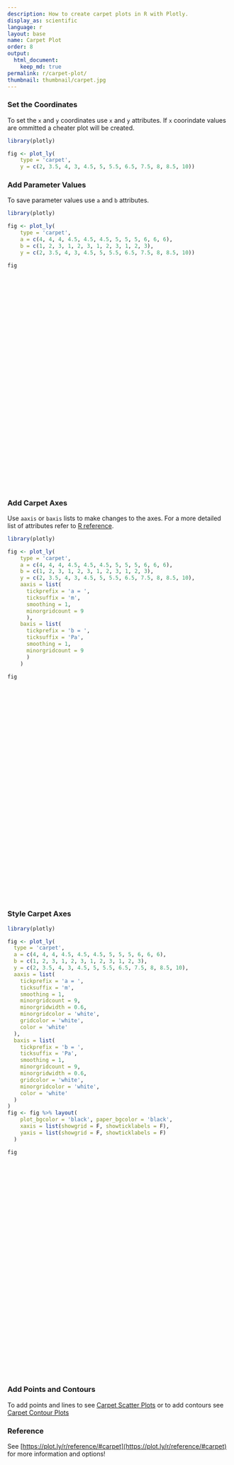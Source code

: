 ```yaml
---
description: How to create carpet plots in R with Plotly.
display_as: scientific
language: r
layout: base
name: Carpet Plot
order: 8
output:
  html_document:
    keep_md: true
permalink: r/carpet-plot/
thumbnail: thumbnail/carpet.jpg
---
```



### Set the Coordinates 

To set the `x` and `y` coordinates use `x` and `y` attributes. If `x` coorindate values are ommitted a cheater plot will be created.


```r
library(plotly)

fig <- plot_ly(
    type = 'carpet',
    y = c(2, 3.5, 4, 3, 4.5, 5, 5.5, 6.5, 7.5, 8, 8.5, 10))
```

### Add Parameter Values

To save parameter values use `a` and `b` attributes.


```r
library(plotly)

fig <- plot_ly(
    type = 'carpet',
    a = c(4, 4, 4, 4.5, 4.5, 4.5, 5, 5, 5, 6, 6, 6),
    b = c(1, 2, 3, 1, 2, 3, 1, 2, 3, 1, 2, 3),
    y = c(2, 3.5, 4, 3, 4.5, 5, 5.5, 6.5, 7.5, 8, 8.5, 10))

fig
```

<div id="htmlwidget-7344b1d14c2eda045b07" style="width:672px;height:480px;" class="plotly html-widget"></div>
<script type="application/json" data-for="htmlwidget-7344b1d14c2eda045b07">{"x":{"visdat":{"37ac41b18da":["function () ","plotlyVisDat"]},"cur_data":"37ac41b18da","attrs":{"37ac41b18da":{"a":[4,4,4,4.5,4.5,4.5,5,5,5,6,6,6],"b":[1,2,3,1,2,3,1,2,3,1,2,3],"y":[2,3.5,4,3,4.5,5,5.5,6.5,7.5,8,8.5,10],"alpha_stroke":1,"sizes":[10,100],"spans":[1,20],"type":"carpet"}},"layout":{"margin":{"b":40,"l":60,"t":25,"r":10},"yaxis":{"domain":[0,1],"automargin":true,"title":[]},"aaxis":{"domain":[0,1],"automargin":true},"baxis":{"domain":[0,1],"automargin":true},"xaxis":{"domain":[0,1],"automargin":true},"hovermode":"closest","showlegend":false},"source":"A","config":{"showSendToCloud":false},"data":[{"a":[4,4,4,4.5,4.5,4.5,5,5,5,6,6,6],"b":[1,2,3,1,2,3,1,2,3,1,2,3],"y":[2,3.5,4,3,4.5,5,5.5,6.5,7.5,8,8.5,10],"type":"carpet","xaxis":"x","yaxis":"y","frame":null}],"highlight":{"on":"plotly_click","persistent":false,"dynamic":false,"selectize":false,"opacityDim":0.2,"selected":{"opacity":1},"debounce":0},"shinyEvents":["plotly_hover","plotly_click","plotly_selected","plotly_relayout","plotly_brushed","plotly_brushing","plotly_clickannotation","plotly_doubleclick","plotly_deselect","plotly_afterplot","plotly_sunburstclick"],"base_url":"https://plot.ly"},"evals":[],"jsHooks":[]}</script>

### Add Carpet Axes

Use `aaxis` or `baxis` lists to make changes to the axes. For a more detailed list of attributes refer to [R reference](https://plot.ly/r/reference/#carpet-aaxis).


```r
library(plotly)

fig <- plot_ly(
    type = 'carpet',
    a = c(4, 4, 4, 4.5, 4.5, 4.5, 5, 5, 5, 6, 6, 6),
    b = c(1, 2, 3, 1, 2, 3, 1, 2, 3, 1, 2, 3),
    y = c(2, 3.5, 4, 3, 4.5, 5, 5.5, 6.5, 7.5, 8, 8.5, 10),
    aaxis = list(
      tickprefix = 'a = ',
      ticksuffix = 'm',
      smoothing = 1,
      minorgridcount = 9
      ),
    baxis = list(
      tickprefix = 'b = ',
      ticksuffix = 'Pa',
      smoothing = 1,
      minorgridcount = 9
      )
    )

fig
```

<div id="htmlwidget-c94bddcedbc4de2d5438" style="width:672px;height:480px;" class="plotly html-widget"></div>
<script type="application/json" data-for="htmlwidget-c94bddcedbc4de2d5438">{"x":{"visdat":{"37ac1df0ad0b":["function () ","plotlyVisDat"]},"cur_data":"37ac1df0ad0b","attrs":{"37ac1df0ad0b":{"a":[4,4,4,4.5,4.5,4.5,5,5,5,6,6,6],"b":[1,2,3,1,2,3,1,2,3,1,2,3],"y":[2,3.5,4,3,4.5,5,5.5,6.5,7.5,8,8.5,10],"aaxis":{"tickprefix":"a = ","ticksuffix":"m","smoothing":1,"minorgridcount":9},"baxis":{"tickprefix":"b = ","ticksuffix":"Pa","smoothing":1,"minorgridcount":9},"alpha_stroke":1,"sizes":[10,100],"spans":[1,20],"type":"carpet"}},"layout":{"margin":{"b":40,"l":60,"t":25,"r":10},"yaxis":{"domain":[0,1],"automargin":true,"title":[]},"aaxis":{"domain":[0,1],"automargin":true},"baxis":{"domain":[0,1],"automargin":true},"xaxis":{"domain":[0,1],"automargin":true},"hovermode":"closest","showlegend":false},"source":"A","config":{"showSendToCloud":false},"data":[{"a":[4,4,4,4.5,4.5,4.5,5,5,5,6,6,6],"b":[1,2,3,1,2,3,1,2,3,1,2,3],"y":[2,3.5,4,3,4.5,5,5.5,6.5,7.5,8,8.5,10],"aaxis":{"tickprefix":"a = ","ticksuffix":"m","smoothing":1,"minorgridcount":9},"baxis":{"tickprefix":"b = ","ticksuffix":"Pa","smoothing":1,"minorgridcount":9},"type":"carpet","xaxis":"x","yaxis":"y","frame":null}],"highlight":{"on":"plotly_click","persistent":false,"dynamic":false,"selectize":false,"opacityDim":0.2,"selected":{"opacity":1},"debounce":0},"shinyEvents":["plotly_hover","plotly_click","plotly_selected","plotly_relayout","plotly_brushed","plotly_brushing","plotly_clickannotation","plotly_doubleclick","plotly_deselect","plotly_afterplot","plotly_sunburstclick"],"base_url":"https://plot.ly"},"evals":[],"jsHooks":[]}</script>

### Style Carpet Axes


```r
library(plotly)

fig <- plot_ly(
  type = 'carpet',
  a = c(4, 4, 4, 4.5, 4.5, 4.5, 5, 5, 5, 6, 6, 6),
  b = c(1, 2, 3, 1, 2, 3, 1, 2, 3, 1, 2, 3),
  y = c(2, 3.5, 4, 3, 4.5, 5, 5.5, 6.5, 7.5, 8, 8.5, 10),
  aaxis = list(
    tickprefix = 'a = ',
    ticksuffix = 'm',
    smoothing = 1,
    minorgridcount = 9,
    minorgridwidth = 0.6,
    minorgridcolor = 'white',
    gridcolor = 'white',
    color = 'white'
  ),
  baxis = list(
    tickprefix = 'b = ',
    ticksuffix = 'Pa',
    smoothing = 1,
    minorgridcount = 9,
    minorgridwidth = 0.6,
    gridcolor = 'white',
    minorgridcolor = 'white',
    color = 'white'
  )
) 
fig <- fig %>% layout(
    plot_bgcolor = 'black', paper_bgcolor = 'black',
    xaxis = list(showgrid = F, showticklabels = F),
    yaxis = list(showgrid = F, showticklabels = F)
  )

fig
```

<div id="htmlwidget-9bfc830a2ac9099a93ee" style="width:672px;height:480px;" class="plotly html-widget"></div>
<script type="application/json" data-for="htmlwidget-9bfc830a2ac9099a93ee">{"x":{"visdat":{"37ac5bd9b295":["function () ","plotlyVisDat"]},"cur_data":"37ac5bd9b295","attrs":{"37ac5bd9b295":{"a":[4,4,4,4.5,4.5,4.5,5,5,5,6,6,6],"b":[1,2,3,1,2,3,1,2,3,1,2,3],"y":[2,3.5,4,3,4.5,5,5.5,6.5,7.5,8,8.5,10],"aaxis":{"tickprefix":"a = ","ticksuffix":"m","smoothing":1,"minorgridcount":9,"minorgridwidth":0.6,"minorgridcolor":"white","gridcolor":"white","color":"white"},"baxis":{"tickprefix":"b = ","ticksuffix":"Pa","smoothing":1,"minorgridcount":9,"minorgridwidth":0.6,"gridcolor":"white","minorgridcolor":"white","color":"white"},"alpha_stroke":1,"sizes":[10,100],"spans":[1,20],"type":"carpet"}},"layout":{"margin":{"b":40,"l":60,"t":25,"r":10},"plot_bgcolor":"black","paper_bgcolor":"black","xaxis":{"domain":[0,1],"automargin":true,"showgrid":false,"showticklabels":false},"yaxis":{"domain":[0,1],"automargin":true,"showgrid":false,"showticklabels":false,"title":[]},"aaxis":{"domain":[0,1],"automargin":true},"baxis":{"domain":[0,1],"automargin":true},"hovermode":"closest","showlegend":false},"source":"A","config":{"showSendToCloud":false},"data":[{"a":[4,4,4,4.5,4.5,4.5,5,5,5,6,6,6],"b":[1,2,3,1,2,3,1,2,3,1,2,3],"y":[2,3.5,4,3,4.5,5,5.5,6.5,7.5,8,8.5,10],"aaxis":{"tickprefix":"a = ","ticksuffix":"m","smoothing":1,"minorgridcount":9,"minorgridwidth":0.6,"minorgridcolor":"white","gridcolor":"white","color":"white"},"baxis":{"tickprefix":"b = ","ticksuffix":"Pa","smoothing":1,"minorgridcount":9,"minorgridwidth":0.6,"gridcolor":"white","minorgridcolor":"white","color":"white"},"type":"carpet","xaxis":"x","yaxis":"y","frame":null}],"highlight":{"on":"plotly_click","persistent":false,"dynamic":false,"selectize":false,"opacityDim":0.2,"selected":{"opacity":1},"debounce":0},"shinyEvents":["plotly_hover","plotly_click","plotly_selected","plotly_relayout","plotly_brushed","plotly_brushing","plotly_clickannotation","plotly_doubleclick","plotly_deselect","plotly_afterplot","plotly_sunburstclick"],"base_url":"https://plot.ly"},"evals":[],"jsHooks":[]}</script>

### Add Points and Contours

To add points and lines to see [Carpet Scatter Plots](https://plot.ly/r/carpet-scatter) or to add contours see [Carpet Contour Plots](https://plot.ly/r/carpet-contour)

### Reference

See [https://plot.ly/r/reference/#carpet](https://plot.ly/r/reference/#carpet) for more information and options!
